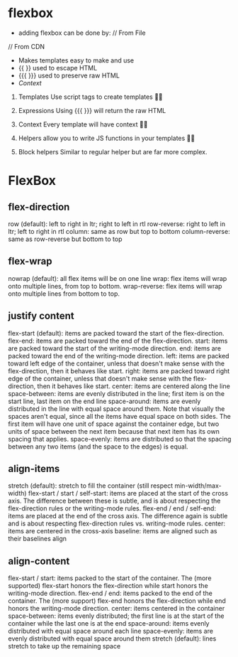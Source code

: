 # flexbox

- adding flexbox can be done by:
// From File
<script src="handlebars-v2.0.0.js"></script>

// From CDN
<script src="https://cdnjs.cloudflare.com/ajax/libs/handlebars.js/2.0.0/handlebars.js"></script>

- Makes templates easy to make and use
- {{ }} used to escape HTML
- {{{ }}} used to preserve raw HTML
- *Context*

1. Templates
Use script tags to create templates 

2. Expressions
Using {{{ }}} will return the raw HTML

3. Context
Every template will have context

4. Helpers
allow you to write JS functions in your templates

5. Block helpers
Similar to regular helper but are far more complex.

# FlexBox

## flex-direction
row (default): left to right in ltr; right to left in rtl
row-reverse: right to left in ltr; left to right in rtl
column: same as row but top to bottom
column-reverse: same as row-reverse but bottom to top

## flex-wrap
nowrap (default): all flex items will be on one line
wrap: flex items will wrap onto multiple lines, from top to bottom.
wrap-reverse: flex items will wrap onto multiple lines from bottom to top.

## justify content
flex-start (default): items are packed toward the start of the flex-direction.
flex-end: items are packed toward the end of the flex-direction.
start: items are packed toward the start of the writing-mode direction.
end: items are packed toward the end of the writing-mode direction.
left: items are packed toward left edge of the container, unless that doesn't make sense with the flex-direction, then it behaves like start.
right: items are packed toward right edge of the container, unless that doesn't make sense with the flex-direction, then it behaves like start.
center: items are centered along the line
space-between: items are evenly distributed in the line; first item is on the start line, last item on the end line
space-around: items are evenly distributed in the line with equal space around them. Note that visually the spaces aren't equal, since all the items have equal space on both sides. The first item will have one unit of space against the container edge, but two units of space between the next item because that next item has its own spacing that applies.
space-evenly: items are distributed so that the spacing between any two items (and the space to the edges) is equal.

## align-items
stretch (default): stretch to fill the container (still respect min-width/max-width)
flex-start / start / self-start: items are placed at the start of the cross axis. The difference between these is subtle, and is about respecting the flex-direction rules or the writing-mode rules.
flex-end / end / self-end: items are placed at the end of the cross axis. The difference again is subtle and is about respecting flex-direction rules vs. writing-mode rules.
center: items are centered in the cross-axis
baseline: items are aligned such as their baselines align

## align-content
flex-start / start: items packed to the start of the container. The (more supported) flex-start honors the flex-direction while start honors the writing-mode direction.
flex-end / end: items packed to the end of the container. The (more support) flex-end honors the flex-direction while end honors the writing-mode direction.
center: items centered in the container
space-between: items evenly distributed; the first line is at the start of the container while the last one is at the end
space-around: items evenly distributed with equal space around each line
space-evenly: items are evenly distributed with equal space around them
stretch (default): lines stretch to take up the remaining space

